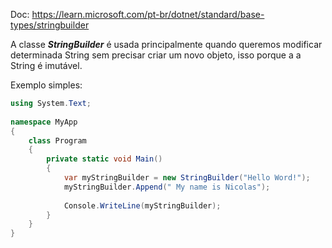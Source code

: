 Doc: https://learn.microsoft.com/pt-br/dotnet/standard/base-types/stringbuilder

A classe ***StringBuilder*** é usada principalmente quando queremos modificar determinada String sem precisar criar um novo objeto, isso porque a a String é imutável.

Exemplo simples:
```C#
using System.Text;  
  
namespace MyApp  
{  
    class Program  
    {  
        private static void Main()  
        {  
            var myStringBuilder = new StringBuilder("Hello Word!");  
            myStringBuilder.Append(" My name is Nicolas");  
              
            Console.WriteLine(myStringBuilder);  
        }  
    }
}
```